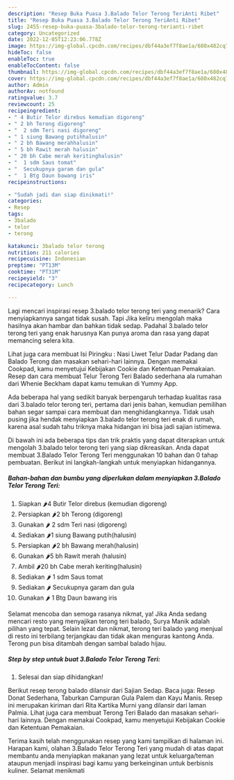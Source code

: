 ```yaml
---
description: "Resep Buka Puasa 3.Balado Telor Terong TeriAnti Ribet"
title: "Resep Buka Puasa 3.Balado Telor Terong TeriAnti Ribet"
slug: 2455-resep-buka-puasa-3balado-telor-terong-terianti-ribet
category: Uncategorized
date: 2022-12-05T12:23:06.778Z
image: https://img-global.cpcdn.com/recipes/dbf44a3ef7f8ae1a/680x482cq70/3balado-telor-terong-teri-foto-resep-utama.jpg
hideToc: false
enableToc: true
enableTocContent: false
thumbnail: https://img-global.cpcdn.com/recipes/dbf44a3ef7f8ae1a/680x482cq70/3balado-telor-terong-teri-foto-resep-utama.jpg
cover: https://img-global.cpcdn.com/recipes/dbf44a3ef7f8ae1a/680x482cq70/3balado-telor-terong-teri-foto-resep-utama.jpg
author: Admin
authorAv: notfound
ratingvalue: 3.7
reviewcount: 25
recipeingredient:
- " 4 Butir Telor direbus kemudian digoreng"
- " 2 bh Terong digoreng"
- "  2 sdm Teri nasi digoreng"
- " 1 siung Bawang putihhalusin"
- " 2 bh Bawang merahhalusin"
- " 5 bh Rawit merah halusin"
- " 20 bh Cabe merah keritinghalusin"
- "  1 sdm Saus tomat"
- "  Secukupnya garam dan gula"
- "  1 Btg Daun bawang iris"
recipeinstructions:

- "Sudah jadi dan siap dinikmati!"
categories:
- Resep
tags:
- 3balado
- telor
- terong

katakunci: 3balado telor terong 
nutrition: 211 calories
recipecuisine: Indonesian
preptime: "PT13M"
cooktime: "PT31M"
recipeyield: "3"
recipecategory: Lunch

---
```



Lagi mencari inspirasi resep 3.balado telor terong teri yang menarik? Cara menyiapkannya sangat tidak susah. Tapi Jika keliru mengolah maka hasilnya akan hambar dan bahkan tidak sedap. Padahal 3.balado telor terong teri yang enak harusnya Kan punya aroma dan rasa yang dapat memancing selera kita.


Lihat juga cara membuat Isi Piringku : Nasi Liwet Telur Dadar Padang dan Balado Terong dan masakan sehari-hari lainnya. Dengan memakai Cookpad, kamu menyetujui Kebijakan Cookie dan Ketentuan Pemakaian. Resep dan cara membuat Telur Terong Teri Balado sederhana ala rumahan dari Whenie Beckham dapat kamu temukan di Yummy App.

Ada beberapa hal yang sedikit banyak berpengaruh terhadap kualitas rasa dari 3.balado telor terong teri, pertama dari jenis bahan, kemudian pemilihan bahan segar sampai cara membuat dan menghidangkannya. Tidak usah pusing jika hendak menyiapkan 3.balado telor terong teri enak di rumah, karena asal sudah tahu triknya maka hidangan ini bisa jadi sajian istimewa.


Di bawah ini ada beberapa tips dan trik praktis yang dapat diterapkan untuk mengolah 3.balado telor terong teri yang siap dikreasikan. Anda dapat membuat 3.Balado Telor Terong Teri menggunakan 10 bahan dan 0 tahap pembuatan. Berikut ini langkah-langkah untuk menyiapkan hidangannya.

<!--inarticleads1-->

##### Bahan-bahan dan bumbu yang diperlukan dalam menyiapkan 3.Balado Telor Terong Teri:

1. Siapkan  🌶4 Butir Telor direbus (kemudian digoreng)
1. Persiapkan  🌶2 bh Terong (digoreng)
1. Gunakan  🌶 2 sdm Teri nasi (digoreng)
1. Sediakan  🌶1 siung Bawang putih(halusin)
1. Persiapkan  🌶2 bh Bawang merah(halusin)
1. Gunakan  🌶5 bh Rawit merah (halusin)
1. Ambil  🌶20 bh Cabe merah keriting(halusin)
1. Sediakan  🌶 1 sdm Saus tomat
1. Sediakan  🌶 Secukupnya garam dan gula
1. Gunakan  🌶 1 Btg Daun bawang iris


Selamat mencoba dan semoga rasanya nikmat, ya! Jika Anda sedang mencari resto yang menyajikan terong teri balado, Surya Manik adalah pilihan yang tepat. Selain lezat dan nikmat, terong teri balado yang menjual di resto ini terbilang terjangkau dan tidak akan menguras kantong Anda. Terong pun bisa ditambah dengan sambal balado hijau. 

<!--inarticleads2-->

##### Step by step untuk buat 3.Balado Telor Terong Teri:


1. Selesai dan siap dihidangkan!

Berikut resep terong balado dilansir dari Sajian Sedap. Baca juga: Resep Donat Sederhana, Taburkan Campuran Gula Palem dan Kayu Manis. Resep ini merupakan kiriman dari Rita Kartika Murni yang dilansir dari laman Palmia. Lihat juga cara membuat Terong Teri Balado dan masakan sehari-hari lainnya. Dengan memakai Cookpad, kamu menyetujui Kebijakan Cookie dan Ketentuan Pemakaian. 

Terima kasih telah menggunakan resep yang kami tampilkan di halaman ini. Harapan kami, olahan 3.Balado Telor Terong Teri yang mudah di atas dapat membantu anda menyiapkan makanan yang lezat untuk keluarga/teman ataupun menjadi inspirasi bagi kamu yang berkeinginan untuk berbisnis kuliner. Selamat menikmati
